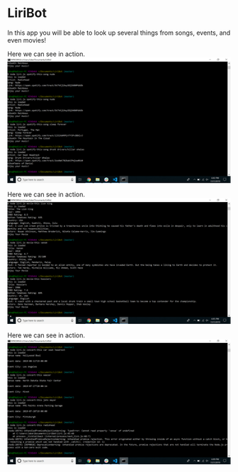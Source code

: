 # LiriBot
In this app you will be able to look up several things from songs, events, and even movies!


Here we can see <spotify-this-song> in action.
![spotify-this-song](./images/Spotify-this-song.png)


Here we can see <movie-this> in action.
![movie-this](./images/Movie-this.png)

Here we can see <concert-this> in action.
![concert-this](./images/Concert-this.png)